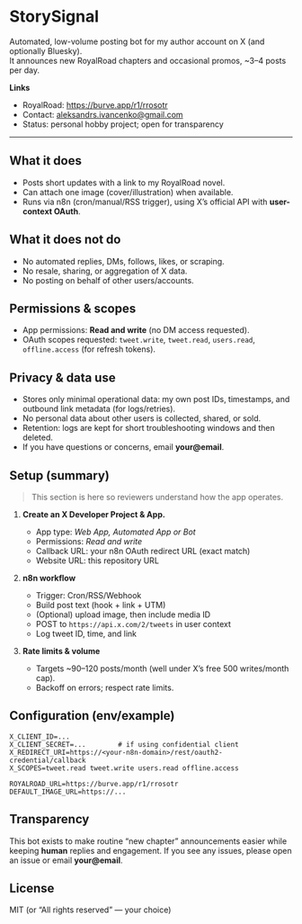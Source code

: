 # StorySignal

Automated, low-volume posting bot for my author account on X (and optionally Bluesky).  
It announces new RoyalRoad chapters and occasional promos, ~3–4 posts per day.

**Links**
- RoyalRoad: https://burve.app/r1/rrosotr  
- Contact: aleksandrs.ivancenko@gmail.com  
- Status: personal hobby project; open for transparency

---

## What it does
- Posts short updates with a link to my RoyalRoad novel.
- Can attach one image (cover/illustration) when available.
- Runs via n8n (cron/manual/RSS trigger), using X’s official API with **user-context OAuth**.

## What it does **not** do
- No automated replies, DMs, follows, likes, or scraping.
- No resale, sharing, or aggregation of X data.
- No posting on behalf of other users/accounts.

## Permissions & scopes
- App permissions: **Read and write** (no DM access requested).
- OAuth scopes requested: `tweet.write`, `tweet.read`, `users.read`, `offline.access` (for refresh tokens).

## Privacy & data use
- Stores only minimal operational data: my own post IDs, timestamps, and outbound link metadata (for logs/retries).
- No personal data about other users is collected, shared, or sold.
- Retention: logs are kept for short troubleshooting windows and then deleted.
- If you have questions or concerns, email **your@email**.

## Setup (summary)
> This section is here so reviewers understand how the app operates.

1. **Create an X Developer Project & App.**  
   - App type: *Web App, Automated App or Bot*  
   - Permissions: *Read and write*  
   - Callback URL: your n8n OAuth redirect URL (exact match)  
   - Website URL: this repository URL

2. **n8n workflow**  
   - Trigger: Cron/RSS/Webhook  
   - Build post text (hook + link + UTM)  
   - (Optional) upload image, then include media ID  
   - POST to `https://api.x.com/2/tweets` in user context  
   - Log tweet ID, time, and link

3. **Rate limits & volume**  
   - Targets ~90–120 posts/month (well under X’s free 500 writes/month cap).  
   - Backoff on errors; respect rate limits.

## Configuration (env/example)
```
X_CLIENT_ID=...
X_CLIENT_SECRET=...        # if using confidential client
X_REDIRECT_URI=https://<your-n8n-domain>/rest/oauth2-credential/callback
X_SCOPES=tweet.read tweet.write users.read offline.access

ROYALROAD_URL=https://burve.app/r1/rrosotr
DEFAULT_IMAGE_URL=https://...
```

## Transparency
This bot exists to make routine “new chapter” announcements easier while keeping **human** replies and engagement. If you see any issues, please open an issue or email **your@email**.

## License
MIT (or “All rights reserved” — your choice)

